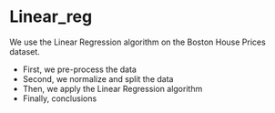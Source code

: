 # Linear_reg

We use the Linear Regression algorithm on the Boston House Prices dataset. 
* First, we pre-process the data
* Second, we normalize and split the data
* Then, we apply the Linear Regression algorithm 
* Finally, conclusions
